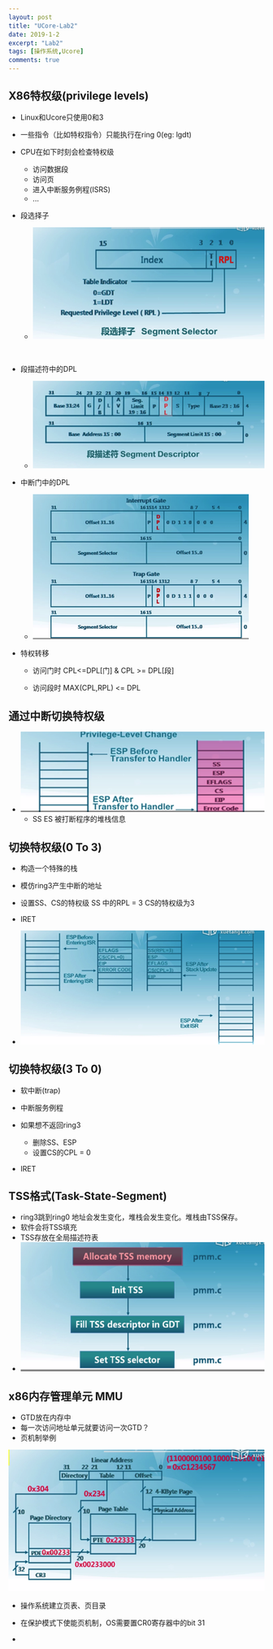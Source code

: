 ```yaml
---
layout: post
title: "UCore-Lab2"
date: 2019-1-2
excerpt: "Lab2"
tags: [操作系统,Ucore]
comments: true
---
```


## X86特权级(privilege levels)

- Linux和Ucore只使用0和3

- 一些指令（比如特权指令）只能执行在ring 0(eg: lgdt)
- CPU在如下时刻会检查特权级
  - 访问数据段
  - 访问页
  - 进入中断服务例程(ISRS)
  - ...

- 段选择子

  - ![](../assets/img/段选择子1.png)

    ​		

- 段描述符中的DPL

  - ![](../assets/img/DPL.png)

- 中断门中的DPL

  - ![](../assets/img/中断门_DPL.png)

- 特权转移

  - 访问门时 CPL<=DPL[门] & CPL >= DPL[段]

  - 访问段时 MAX(CPL,RPL) <= DPL

## 通过中断切换特权级

- ![](../assets/img/中断切换特权级.png)
  - SS ES 被打断程序的堆栈信息

## 切换特权级(0 To 3)

- 构造一个特殊的栈
- 模仿ring3产生中断的地址
- 设置SS、CS的特权级 SS 中的RPL = 3 CS的特权级为3
- IRET

- ![](../assets/img/ring0Toring3.png)

## 切换特权级(3 To 0)

- 软中断(trap)
- 中断服务例程
- 如果想不返回ring3
  - 删除SS、ESP
  - 设置CS的CPL = 0

- IRET

## TSS格式(Task-State-Segment)

- ring3跳到ring0 地址会发生变化，堆栈会发生变化。堆栈由TSS保存。
- 软件会将TSS填充
- TSS存放在全局描述符表
- ![](../assets/img/建立TSS.png)

## x86内存管理单元 MMU

- GTD放在内存中
- 每一次访问地址单元就要访问一次GTD？
- 页机制举例

![](../assets/img/页机制举例.png)

- 操作系统建立页表、页目录
- 在保护模式下使能页机制，OS需要置CR0寄存器中的bit 31

- 